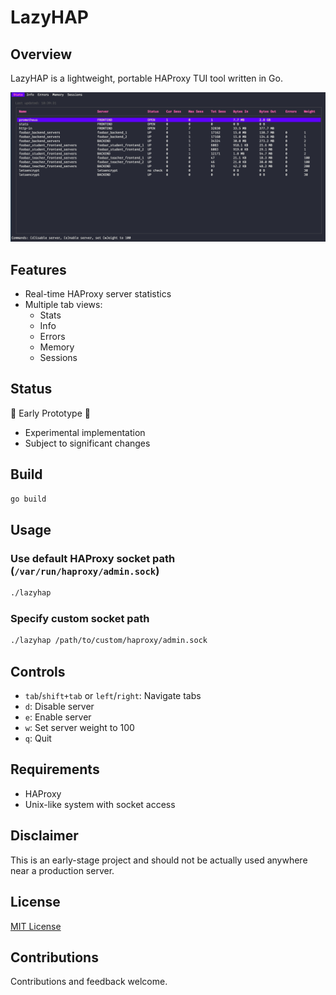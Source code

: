 # LazyHAP

## Overview

LazyHAP is a lightweight, portable HAProxy TUI tool written in Go.

![Screenshot](screenshot.png)

## Features

- Real-time HAProxy server statistics
- Multiple tab views:
  - Stats
  - Info
  - Errors
  - Memory
  - Sessions

## Status

🚧 Early Prototype 🚧

- Experimental implementation
- Subject to significant changes

## Build

```bash
go build
```

## Usage

### Use default HAProxy socket path (`/var/run/haproxy/admin.sock`)

```bash
./lazyhap
```

### Specify custom socket path

```bash
./lazyhap /path/to/custom/haproxy/admin.sock
```

## Controls

- `tab`/`shift+tab` or `left`/`right`: Navigate tabs
- `d`: Disable server
- `e`: Enable server
- `w`: Set server weight to 100
- `q`: Quit

## Requirements

- HAProxy
- Unix-like system with socket access

## Disclaimer

This is an early-stage project and should not be actually used
anywhere near a production server.

## License

[MIT License](LICENSE)

## Contributions

Contributions and feedback welcome.
